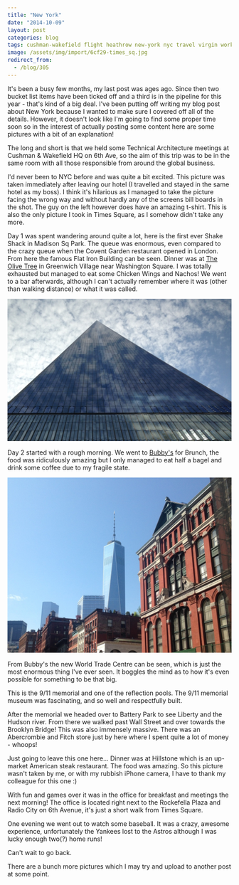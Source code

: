 ```yaml
---
title: "New York"
date: "2014-10-09"
layout: post
categories: blog
tags: cushman-wakefield flight heathrow new-york nyc travel virgin work yankees united-states
image: /assets/img/import/6cf29-times_sq.jpg
redirect_from:
  - /blog/305
---
```


It's been a busy few months, my last post was ages ago. Since then two bucket list items have been ticked off and a third is in the pipeline for this year - that's kind of a big deal. I've been putting off writing my blog post about New York because I wanted to make sure I covered off all of the details. However, it doesn't look like I'm going to find some proper time soon so in the interest of actually posting some content here are some pictures with a bit of an explanation!

The long and short is that we held some Technical Architecture meetings at Cushman & Wakefield HQ on 6th Ave, so the aim of this trip was to be in the same room with all those responsible from around the global business.

I'd never been to NYC before and was quite a bit excited. This picture was taken immediately after leaving our hotel (I travelled and stayed in the same hotel as my boss). I think it's hilarious as I managed to take the picture facing the wrong way and without hardly any of the screens bill boards in the shot. The guy on the left however does have an amazing t-shirt. This is also the only picture I took in Times Square, as I somehow didn't take any more.

Day 1 was spent wandering around quite a lot, here is the first ever Shake Shack in Madison Sq Park. The queue was enormous, even compared to the crazy queue when the Covent Garden restaurant opened in London. From here the famous Flat Iron Building can be seen. Dinner was at [The Olive Tree](http://www.tripadvisor.co.uk/Restaurant_Review-g60763-d457795-Reviews-Olive_Tree_Cafe-New_York_City_New_York.html) in Greenwich Village near Washington Square. I was totally exhausted but managed to eat some Chicken Wings and Nachos! We went to a bar afterwards, although I can't actually remember where it was (other than walking distance) or what it was called.

![](/assets/img/import/43656-image-asset.jpeg)

Day 2 started with a rough morning. We went to [Bubby's](http://www.tripadvisor.co.uk/Restaurant_Review-g60763-d423473-Reviews-Bubby_s-New_York_City_New_York.html) for Brunch, the food was ridiculously amazing but I only managed to eat half a bagel and drink some coffee due to my fragile state.

![](/assets/img/import/b2106-image-asset.jpeg)

From Bubby's the new World Trade Centre can be seen, which is just the most enormous thing I've ever seen. It boggles the mind as to how it's even possible for something to be that big.

This is the 9/11 memorial and one of the reflection pools. The 9/11 memorial museum was fascinating, and so well and respectfully built.

After the memorial we headed over to Battery Park to see Liberty and the Hudson river. From there we walked past Wall Street and over towards the Brooklyn Bridge! This was also immensely massive. There was an Abercrombie and Fitch store just by here where I spent quite a lot of money - whoops!

Just going to leave this one here... Dinner was at Hillstone which is an up-market American steak restaurant. The food was amazing. So this picture wasn't taken by me, or with my rubbish iPhone camera, I have to thank my colleague for this one :)

With fun and games over it was in the office for breakfast and meetings the next morning! The office is located right next to the Rockefella Plaza and Radio City on 6th Avenue, it's just a short walk from Times Square.

One evening we went out to watch some baseball. It was a crazy, awesome experience, unfortunately the Yankees lost to the Astros although I was lucky enough two(?) home runs!

Can't wait to go back.

There are a bunch more pictures which I may try and upload to another post at some point.

